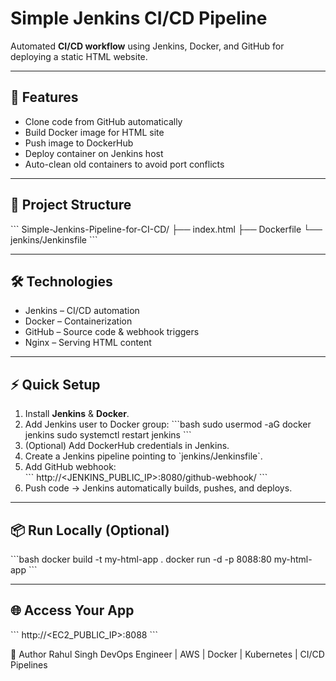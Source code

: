 # Simple Jenkins CI/CD Pipeline

Automated **CI/CD workflow** using Jenkins, Docker, and GitHub for deploying a static HTML website.

---

## 🚀 Features
- Clone code from GitHub automatically  
- Build Docker image for HTML site  
- Push image to DockerHub  
- Deploy container on Jenkins host  
- Auto-clean old containers to avoid port conflicts  

---

## 📂 Project Structure
\`\`\`
Simple-Jenkins-Pipeline-for-CI-CD/
├── index.html
├── Dockerfile
└── jenkins/Jenkinsfile
\`\`\`

---

## 🛠 Technologies
- Jenkins – CI/CD automation  
- Docker – Containerization  
- GitHub – Source code & webhook triggers  
- Nginx – Serving HTML content  

---

## ⚡ Quick Setup
1. Install **Jenkins** & **Docker**.  
2. Add Jenkins user to Docker group:
\`\`\`bash
sudo usermod -aG docker jenkins
sudo systemctl restart jenkins
\`\`\`
3. (Optional) Add DockerHub credentials in Jenkins.  
4. Create a Jenkins pipeline pointing to \`jenkins/Jenkinsfile\`.  
5. Add GitHub webhook:  
\`\`\`
http://<JENKINS_PUBLIC_IP>:8080/github-webhook/
\`\`\`
6. Push code → Jenkins automatically builds, pushes, and deploys.  

---

## 📦 Run Locally (Optional)
\`\`\`bash
docker build -t my-html-app .
docker run -d -p 8088:80 my-html-app
\`\`\`

---

## 🌐 Access Your App
\`\`\`
http://<EC2_PUBLIC_IP>:8088
\`\`\`

👤 Author Rahul Singh DevOps Engineer | AWS | Docker | Kubernetes | CI/CD Pipelines
